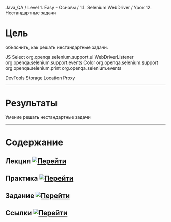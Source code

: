 Java_QA / Level 1. Easy - Основы / 1.1. Selenium WebDriver / Урок 12. Нестандартные задачи

# Цель

объяснить, как решать нестандартные задачи.

JS
Select org.openqa.selenium.support.ui
WebDriverListener org.openqa.selenium.support.events
Color org.openqa.selenium.support
org.openqa.selenium.print
org.openqa.selenium.events

DevTools
Storage
Location 
Proxy


***

# Результаты


Умение решать нестандартные задачи

***

# Содержание

## Лекция [![Перейти](https://img.shields.io/badge/-%D0%9F%D0%B5%D1%80%D0%B5%D0%B9%D1%82%D0%B8-blue)](1.%20Лекция.md)

[](1.%20Лекция.md#)

## Практика [![Перейти](https://img.shields.io/badge/-%D0%9F%D0%B5%D1%80%D0%B5%D0%B9%D1%82%D0%B8-blue)](2.%20Практика.md)

[](2.%20Практика.md#)

## Задание [![Перейти](https://img.shields.io/badge/-%D0%9F%D0%B5%D1%80%D0%B5%D0%B9%D1%82%D0%B8-blue)](3.%20Задание.md)

## Ссылки [![Перейти](https://img.shields.io/badge/-%D0%9F%D0%B5%D1%80%D0%B5%D0%B9%D1%82%D0%B8-blue)](4.%20Ссылки.md)